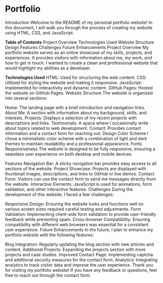 # Portfolio

Introduction
Welcome to the README of my personal portfolio website! In this document, I will walk you through the process of creating my website using HTML, CSS, and JavaScript.

**Table of Contents**
Project Overview
Technologies Used
Website Structure
Design
Features
Challenges
Future Enhancements
Project Overview
My portfolio website serves as an online showcase of my skills, projects, and experiences. It provides visitors with information about me, my work, and how to get in touch. I wanted to create a clean and professional website that would highlight my abilities as a developer.

**Technologies Used**
HTML: Used for structuring the web content.
CSS: Utilized for styling the website and making it responsive.
JavaScript: Implemented for interactivity and dynamic content.
GitHub Pages: Hosted the website on GitHub Pages.
Website Structure
The website is organized into several sections:

Home: The landing page with a brief introduction and navigation links.
About Me: A section with information about my background, skills, and interests.
Projects: Displays a selection of my recent projects with descriptions and links.
Testimonials: A space where I occasionally write about topics related to web development.
Contact: Provides contact information and a contact form for reaching out.
Design
Color Scheme
I chose a minimalistic color scheme with a combination of light and dark themes to maintain readability and a professional appearance.
Fonts
Responsiveness
The website is designed to be fully responsive, ensuring a seamless user experience on both desktop and mobile devices.

Features
Navigation Bar: A sticky navigation bar provides easy access to all sections of the website.
Project Showcase: Projects are displayed with thumbnail images, descriptions, and links to GitHub or live demos.
Contact Form: Visitors can use the contact form to send me messages directly from the website.
Interactive Elements: JavaScript is used for animations, form validation, and other interactive features.
Challenges
During the development of this website, I faced a few challenges:

Responsive Design: Ensuring the website looks and functions well on various screen sizes required careful testing and adjustments.
Form Validation: Implementing client-side form validation to provide user-friendly feedback while preventing spam.
Cross-browser Compatibility: Ensuring compatibility with different web browsers was essential for a consistent user experience.
Future Enhancements
In the future, I plan to enhance my portfolio website with the following features:

Blog Integration: Regularly updating the blog section with new articles and content.
Additional Projects: Expanding the projects section with more projects and case studies.
Improved Contact Page: Implementing captcha and additional security measures for the contact form.
Analytics: Integrating analytics to track visitor data and improve the user experience.
Thank you for visiting my portfolio website! If you have any feedback or questions, feel free to reach out through the contact form.
